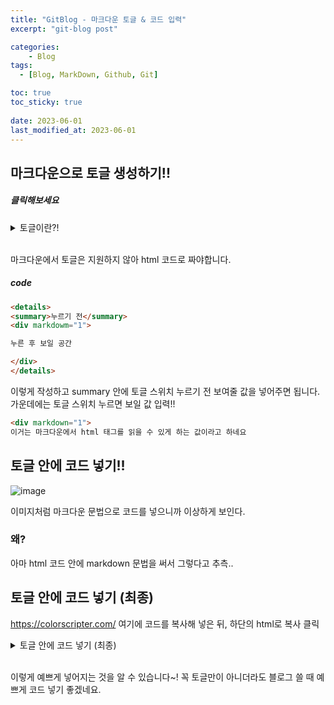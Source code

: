 ```yaml
---
title: "GitBlog - 마크다운 토글 & 코드 입력"
excerpt: "git-blog post"

categories:
    - Blog
tags:
  - [Blog, MarkDown, Github, Git]

toc: true
toc_sticky: true
 
date: 2023-06-01
last_modified_at: 2023-06-01
---
```


## 마크다운으로 토글 생성하기!!

##### 클릭해보세요
<details>
<summary>토글이란?!</summary>
<div markdowm="1">

이렇게 내용을 숨기는 것입니다~^^

</div>
</details>
<br>

마크다운에서 토글은 지원하지 않아 html 코드로 짜야합니다.

##### code
```html
<details>
<summary>누르기 전</summary>
<div markdowm="1">

누른 후 보일 공간

</div>
</details>
```
이렇게 작성하고 summary 안에 토글 스위치 누르기 전 보여줄 값을 넣어주면 됩니다.
가운데에는 토글 스위치 누르면 보일 값 입력!!

```html
<div markdown="1">
이거는 마크다운에서 html 태그를 읽을 수 있게 하는 값이라고 하네요
```

## 토글 안에 코드 넣기!!

![image](https://github.com/ssoxong/ssoxong.github.io/assets/112956015/f81e28ac-8351-4261-999f-249716b09eb9)

이미지처럼 마크다운 문법으로 코드를 넣으니까 이상하게 보인다.

### 왜?
아마 html 코드 안에 markdown 문법을 써서 그렇다고 추측..

## 토글 안에 코드 넣기 (최종)
https://colorscripter.com/
여기에 코드를 복사해 넣은 뒤, 하단의 html로 복사 클릭

<details>
<summary>토글 안에 코드 넣기 (최종)</summary>
<div markdowm="1">

<div class="colorscripter-code" style="color:#f0f0f0;font-family:Consolas, 'Liberation Mono', Menlo, Courier, monospace !important; position:relative !important;overflow:auto"><table class="colorscripter-code-table" style="margin:0;padding:0;border:none;background-color:#272727;border-radius:4px;" cellspacing="0" cellpadding="0"><tr><td style="padding:6px;border-right:2px solid #4f4f4f"><div style="margin:0;padding:0;word-break:normal;text-align:right;color:#aaa;font-family:Consolas, 'Liberation Mono', Menlo, Courier, monospace !important;line-height:130%"><div style="line-height:130%">1</div><div style="line-height:130%">2</div><div style="line-height:130%">3</div><div style="line-height:130%">4</div><div style="line-height:130%">5</div><div style="line-height:130%">6</div></div></td><td style="padding:6px 0;text-align:left"><div style="margin:0;padding:0;color:#f0f0f0;font-family:Consolas, 'Liberation Mono', Menlo, Courier, monospace !important;line-height:130%"><div style="padding:0 6px; white-space:pre; line-height:130%"><span style="color:#0086b3">#include</span>&nbsp;<span style="color:#aaffaa"></span><span style="color:#ff3399">&lt;</span>iostream<span style="color:#aaffaa"></span><span style="color:#ff3399">&gt;</span></div><div style="padding:0 6px; white-space:pre; line-height:130%">&nbsp;</div><div style="padding:0 6px; white-space:pre; line-height:130%"><span style="color:#4be6fa">int</span>&nbsp;main(){</div><div style="padding:0 6px; white-space:pre; line-height:130%">&nbsp;&nbsp;&nbsp;&nbsp;<span style="color:#4be6fa">printf</span>(<span style="color:#ffd500">"Hello&nbsp;World!"</span>);</div><div style="padding:0 6px; white-space:pre; line-height:130%">&nbsp;&nbsp;&nbsp;&nbsp;<span style="color:#ff3399">return</span>&nbsp;<span style="color:#c10aff">0</span>;</div><div style="padding:0 6px; white-space:pre; line-height:130%">}</div></div></td><td style="vertical-align:bottom;padding:0 2px 4px 0"><a href="http://colorscripter.com/info#e" target="_blank" style="text-decoration:none;color:white"><span style="font-size:9px;word-break:normal;background-color:#4f4f4f;color:white;border-radius:10px;padding:1px">cs</span></a></td></tr></table></div>

</div>
</details>
<br>

이렇게 예쁘게 넣어지는 것을 알 수 있습니다~!
꼭 토글만이 아니더라도 블로그 쓸 때 예쁘게 코드 넣기 좋겠네요.
